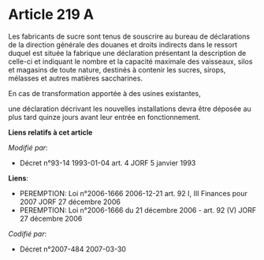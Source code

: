 # Article 219 A

Les fabricants de sucre sont tenus de souscrire au bureau de déclarations de la direction générale des douanes et droits
indirects dans le ressort duquel est située la fabrique une déclaration présentant la description de celle-ci et indiquant le
nombre et la capacité maximale des vaisseaux, silos et magasins de toute nature, destinés à contenir les sucres, sirops,
mélasses et autres matières saccharines. 

En cas de transformation apportée à des usines existantes,

une déclaration décrivant les nouvelles installations devra être déposée au plus tard quinze jours avant leur entrée en
fonctionnement.

**Liens relatifs à cet article**

_Modifié par_:

  - Décret n°93-14 1993-01-04 art. 4 JORF 5 janvier 1993

**Liens**:

  - PEREMPTION: Loi n°2006-1666 2006-12-21 art. 92 I, III Finances pour 2007 JORF 27 décembre 2006
  - PEREMPTION: Loi n°2006-1666 du 21 décembre 2006 - art. 92 (V) JORF 27 décembre 2006

_Codifié par_:

  - Décret n°2007-484 2007-03-30
